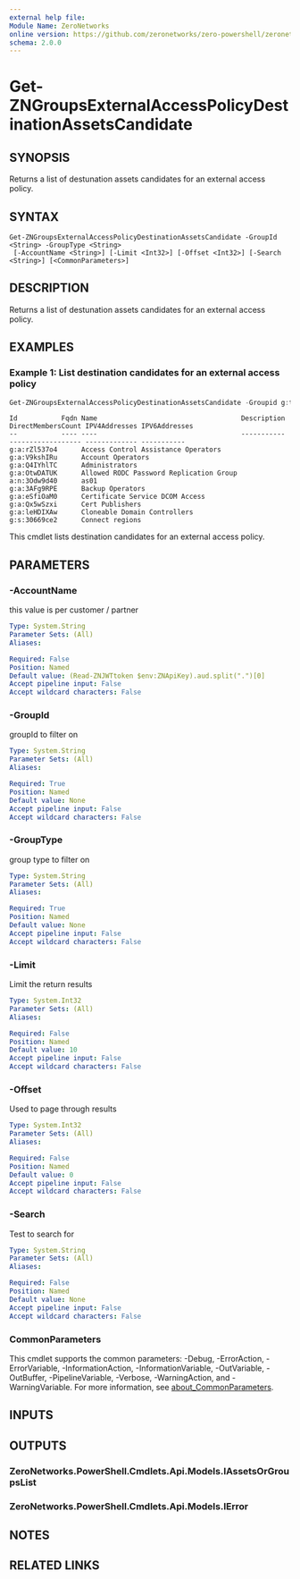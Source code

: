 ```yaml
---
external help file:
Module Name: ZeroNetworks
online version: https://github.com/zeronetworks/zero-powershell/zeronetworks/get-zngroupsexternalaccesspolicydestinationassetscandidate
schema: 2.0.0
---
```


# Get-ZNGroupsExternalAccessPolicyDestinationAssetsCandidate

## SYNOPSIS
Returns a list of destunation assets candidates for an external access policy.

## SYNTAX

```
Get-ZNGroupsExternalAccessPolicyDestinationAssetsCandidate -GroupId <String> -GroupType <String>
 [-AccountName <String>] [-Limit <Int32>] [-Offset <Int32>] [-Search <String>] [<CommonParameters>]
```

## DESCRIPTION
Returns a list of destunation assets candidates for an external access policy.

## EXAMPLES

### Example 1: List destination candidates for an external access policy
```powershell
Get-ZNGroupsExternalAccessPolicyDestinationAssetsCandidate -Groupid g:t:5V669ce2 -GroupType tag
```

```output
Id           Fqdn Name                                    Description DirectMembersCount IPV4Addresses IPV6Addresses
--           ---- ----                                    ----------- ------------------ ------------- -----------
g:a:rZl537o4      Access Control Assistance Operators                                                             
g:a:V9kshIRu      Account Operators                                                                               
g:a:Q4IYhlTC      Administrators                                                                                  
g:a:OtwDATUK      Allowed RODC Password Replication Group                                                         
a:n:3Odw9d40      as01                                                                                            
g:a:3AFg9RPE      Backup Operators                                                                                
g:a:eSfiOaM0      Certificate Service DCOM Access                                                                 
g:a:Qx5wSzxi      Cert Publishers                                                                                 
g:a:leHDIXAw      Cloneable Domain Controllers                                                                    
g:s:30669ce2      Connect regions  
```

This cmdlet lists destination candidates for an external access policy.

## PARAMETERS

### -AccountName
this value is per customer / partner

```yaml
Type: System.String
Parameter Sets: (All)
Aliases:

Required: False
Position: Named
Default value: (Read-ZNJWTtoken $env:ZNApiKey).aud.split(".")[0]
Accept pipeline input: False
Accept wildcard characters: False
```

### -GroupId
groupId to filter on

```yaml
Type: System.String
Parameter Sets: (All)
Aliases:

Required: True
Position: Named
Default value: None
Accept pipeline input: False
Accept wildcard characters: False
```

### -GroupType
group type to filter on

```yaml
Type: System.String
Parameter Sets: (All)
Aliases:

Required: True
Position: Named
Default value: None
Accept pipeline input: False
Accept wildcard characters: False
```

### -Limit
Limit the return results

```yaml
Type: System.Int32
Parameter Sets: (All)
Aliases:

Required: False
Position: Named
Default value: 10
Accept pipeline input: False
Accept wildcard characters: False
```

### -Offset
Used to page through results

```yaml
Type: System.Int32
Parameter Sets: (All)
Aliases:

Required: False
Position: Named
Default value: 0
Accept pipeline input: False
Accept wildcard characters: False
```

### -Search
Test to search for

```yaml
Type: System.String
Parameter Sets: (All)
Aliases:

Required: False
Position: Named
Default value: None
Accept pipeline input: False
Accept wildcard characters: False
```

### CommonParameters
This cmdlet supports the common parameters: -Debug, -ErrorAction, -ErrorVariable, -InformationAction, -InformationVariable, -OutVariable, -OutBuffer, -PipelineVariable, -Verbose, -WarningAction, and -WarningVariable. For more information, see [about_CommonParameters](http://go.microsoft.com/fwlink/?LinkID=113216).

## INPUTS

## OUTPUTS

### ZeroNetworks.PowerShell.Cmdlets.Api.Models.IAssetsOrGroupsList

### ZeroNetworks.PowerShell.Cmdlets.Api.Models.IError

## NOTES

## RELATED LINKS

